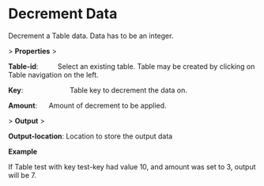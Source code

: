 # Decrement Data

Decrement a Table data. Data has to be an integer.

&gt; **Properties**
&gt; 

**Table-id**:                 Select an existing table. Table may be created by clicking on Table navigation on the left.

**Key**:                        Table key to decrement the data on.

**Amount**:                  Amount of decrement to be applied.

&gt; **Output**
&gt; 

**Output-location**: Location to store the output data

**Example**

If Table test with key test-key had value 10, and amount was set to 3, output will be 7.